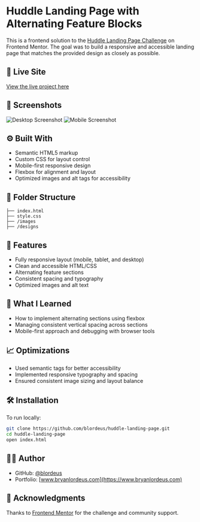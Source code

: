 # Huddle Landing Page with Alternating Feature Blocks

This is a frontend solution to the [Huddle Landing Page Challenge](https://www.frontendmentor.io/challenges/huddle-landing-page-with-alternating-feature-blocks-5ca5f5981e82137ec91a5100) on Frontend Mentor. The goal was to build a responsive and accessible landing page that matches the provided design as closely as possible.

## 🔗 Live Site

[View the live project here](https://blordeus.github.io/huddle-landing-page/)

## 📸 Screenshots

![Desktop Screenshot](./screenshots/desktop-preview.png)
![Mobile Screenshot](./screenshots/mobile-preview.png)

## ⚙️ Built With

- Semantic HTML5 markup
- Custom CSS for layout control
- Mobile-first responsive design
- Flexbox for alignment and layout
- Optimized images and alt tags for accessibility

## 📁 Folder Structure

```
├── index.html
├── style.css
├── /images
├── /designs
```

## 🚀 Features

- Fully responsive layout (mobile, tablet, and desktop)
- Clean and accessible HTML/CSS
- Alternating feature sections
- Consistent spacing and typography
- Optimized images and alt text

## 🧠 What I Learned

- How to implement alternating sections using flexbox
- Managing consistent vertical spacing across sections
- Mobile-first approach and debugging with browser tools

## 📈 Optimizations

- Used semantic tags for better accessibility
- Implemented responsive typography and spacing
- Ensured consistent image sizing and layout balance

## 🛠️ Installation

To run locally:

```bash
git clone https://github.com/blordeus/huddle-landing-page.git
cd huddle-landing-page
open index.html
```

## 👨‍💻 Author

- GitHub: [@blordeus](https://github.com/blordeus)
- Portfolio: [www.bryanlordeus.com](https://www.bryanlordeus.com)

## 🙌 Acknowledgments

Thanks to [Frontend Mentor](https://www.frontendmentor.io/) for the challenge and community support.
